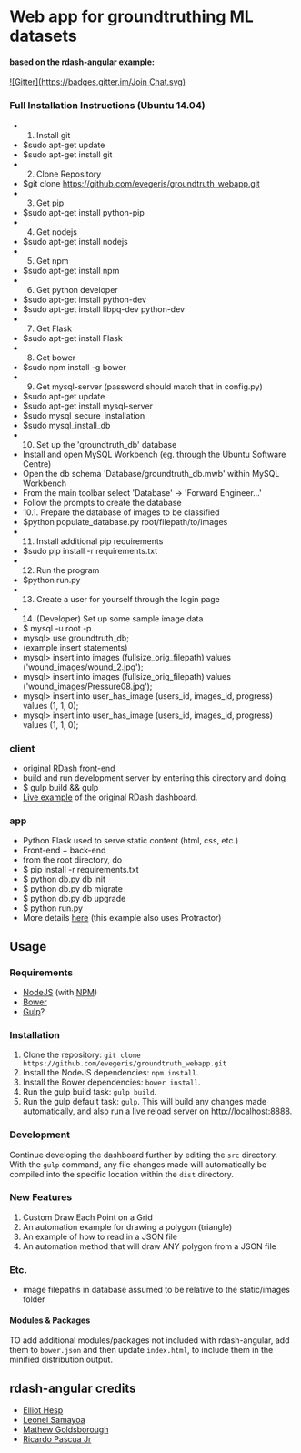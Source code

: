 # Web app for groundtruthing ML datasets
#### based on the rdash-angular example:
[![Gitter](https://badges.gitter.im/Join Chat.svg)](https://gitter.im/rdash/rdash-angular?utm_source=badge&utm_medium=badge&utm_campaign=pr-badge&utm_content=badge)


### Full Installation Instructions (Ubuntu 14.04)
* 1. Install git
* $sudo apt-get update
* $sudo apt-get install git
* 2. Clone Repository
* $git clone https://github.com/evegeris/groundtruth_webapp.git
* 3. Get pip
* $sudo apt-get install python-pip
* 4. Get nodejs
* $sudo apt-get install nodejs
* 5. Get npm
* $sudo apt-get install npm
* 6. Get python developer
* $sudo apt-get install python-dev
* $sudo apt-get install libpq-dev python-dev
* 7. Get Flask
* $sudo apt-get install Flask
* 8. Get bower
* $sudo npm install -g bower
* 9. Get mysql-server (password should match that in config.py)
* $sudo apt-get update
* $sudo apt-get install mysql-server
* $sudo mysql_secure_installation
* $sudo mysql_install_db
* 10. Set up the 'groundtruth_db' database
* Install and open MySQL Workbench (eg. through the Ubuntu Software Centre)
* Open the db schema 'Database/groundtruth_db.mwb' within MySQL Workbench
* From the main toolbar select 'Database' -> 'Forward Engineer...'
* Follow the prompts to create the database
* 10.1. Prepare the database of images to be classified
* $python populate_database.py root/filepath/to/images
* 11. Install additional pip requirements
* $sudo pip install -r requirements.txt
* 12. Run the program
* $python run.py
* 13. Create a user for yourself through the login page
* 14. (Developer) Set up some sample image data
* $ mysql -u root -p
* mysql> use groundtruth_db;
* (example insert statements)
* mysql> insert into images (fullsize_orig_filepath) values ('wound_images/wound_2.jpg');
* mysql> insert into images (fullsize_orig_filepath) values ('wound_images/Pressure08.jpg');
* mysql> insert into user_has_image (users_id, images_id, progress) values (1, 1, 0);
* mysql> insert into user_has_image (users_id, images_id, progress) values (1, 1, 0);

### client
* original RDash front-end
* build and run development server by entering this directory and doing
* $ gulp build && gulp
* [Live example](http://rdash.github.io/) of the original RDash dashboard.

### app
* Python Flask used to serve static content (html, css, etc.)
* Front-end + back-end
* from the root directory, do
* $ pip install -r requirements.txt
* $ python db.py db init
* $ python db.py db migrate
* $ python db.py db upgrade
* $ python run.py
* More details [here](https://github.com/Leo-G/Flask-Scaffold) (this example also uses Protractor)


## Usage
### Requirements
* [NodeJS](http://nodejs.org/) (with [NPM](https://www.npmjs.org/))
* [Bower](http://bower.io)
* [Gulp](http://gulpjs.com)?

### Installation
1. Clone the repository: `git clone https://github.com/evegeris/groundtruth_webapp.git`
2. Install the NodeJS dependencies: `npm install`.
3. Install the Bower dependencies: `bower install`.
4. Run the gulp build task: `gulp build`.
5. Run the gulp default task: `gulp`. This will build any changes made automatically, and also run a live reload server on [http://localhost:8888](http://localhost:8888).

### Development
Continue developing the dashboard further by editing the `src` directory. With the `gulp` command, any file changes made will automatically be compiled into the specific location within the `dist` directory.

### New Features
1. Custom Draw Each Point on a Grid
2. An automation example for drawing a polygon (triangle)
3. An example of how to read in a JSON file
4. An automation method that will draw ANY polygon from a JSON file

### Etc.
* image filepaths in database assumed to be relative to the static/images folder

#### Modules & Packages
TO add additional modules/packages not included with rdash-angular, add them to `bower.json` and then update `index.html`, to include them in the minified distribution output.

## rdash-angular credits
* [Elliot Hesp](https://github.com/Ehesp)
* [Leonel Samayoa](https://github.com/lsamayoa)
* [Mathew Goldsborough](https://github.com/mgoldsborough)
* [Ricardo Pascua Jr](https://github.com/rdpascua)
